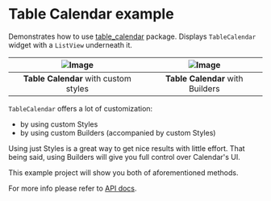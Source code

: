 # Table Calendar example

Demonstrates how to use [table_calendar](https://pub.dartlang.org/packages/table_calendar) package.
Displays `TableCalendar` widget with a `ListView` underneath it.

| ![Image](https://raw.githubusercontent.com/aleksanderwozniak/table_calendar/assets/table_calendar_styles.gif) | ![Image](https://raw.githubusercontent.com/aleksanderwozniak/table_calendar/assets/table_calendar_builders.gif) |
| :------------: | :------------: |
| **Table Calendar** with custom styles | **Table Calendar** with Builders |

`TableCalendar` offers a lot of customization:
* by using custom Styles
* by using custom Builders (accompanied by custom Styles)

Using just Styles is a great way to get nice results with little effort.
That being said, using Builders will give you full control over Calendar's UI.

This example project will show you both of aforementioned methods.

For more info please refer to [API docs](https://pub.dartlang.org/documentation/table_calendar/latest/table_calendar/table_calendar-library.html).
